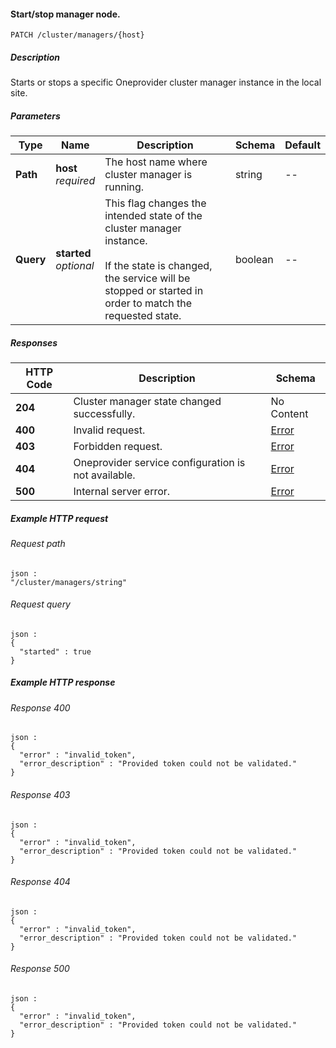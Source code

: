 
<a name="cluster_manager_start_stop"></a>
#### Start/stop manager node.
```
PATCH /cluster/managers/{host}
```


##### Description
Starts or stops a specific Oneprovider cluster manager instance in the local site.


##### Parameters

|Type|Name|Description|Schema|Default|
|---|---|---|---|---|
|**Path**|**host**  <br>*required*|The host name where cluster manager is running.|string|--|
|**Query**|**started**  <br>*optional*|This flag changes the intended state of the cluster manager instance. <br><br>If the state is changed, the service will be stopped or started in order to match the requested state.|boolean|--|


##### Responses

|HTTP Code|Description|Schema|
|---|---|---|
|**204**|Cluster manager state changed successfully.|No Content|
|**400**|Invalid request.|[Error](../definitions/Error.md#error)|
|**403**|Forbidden request.|[Error](../definitions/Error.md#error)|
|**404**|Oneprovider service configuration is not available.|[Error](../definitions/Error.md#error)|
|**500**|Internal server error.|[Error](../definitions/Error.md#error)|


##### Example HTTP request

###### Request path
```
json :
"/cluster/managers/string"
```


###### Request query
```
json :
{
  "started" : true
}
```


##### Example HTTP response

###### Response 400
```
json :
{
  "error" : "invalid_token",
  "error_description" : "Provided token could not be validated."
}
```


###### Response 403
```
json :
{
  "error" : "invalid_token",
  "error_description" : "Provided token could not be validated."
}
```


###### Response 404
```
json :
{
  "error" : "invalid_token",
  "error_description" : "Provided token could not be validated."
}
```


###### Response 500
```
json :
{
  "error" : "invalid_token",
  "error_description" : "Provided token could not be validated."
}
```



